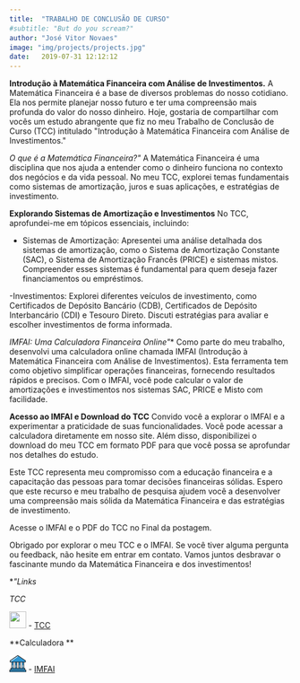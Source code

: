 ```yaml
---
title:  "TRABALHO DE CONCLUSÃO DE CURSO"
#subtitle: "But do you scream?"
author: "José Vitor Novaes"
image: "img/projects/projects.jpg"
date:   2019-07-31 12:12:12
---
```



**Introdução à Matemática Financeira com Análise de Investimentos.**
A Matemática Financeira é a base de diversos problemas do nosso cotidiano. Ela nos permite planejar nosso futuro e ter uma compreensão mais profunda do valor do nosso dinheiro. Hoje, gostaria de compartilhar com vocês um estudo abrangente que fiz no meu Trabalho de Conclusão de Curso (TCC) intitulado "Introdução à Matemática Financeira com Análise de Investimentos."
</p>

*O que é a Matemática Financeira?"*
A Matemática Financeira é uma disciplina que nos ajuda a entender como o dinheiro funciona no contexto dos negócios e da vida pessoal. No meu TCC, explorei temas fundamentais como sistemas de amortização, juros e suas aplicações, e estratégias de investimento.



**Explorando Sistemas de Amortização e Investimentos**
No TCC, aprofundei-me em tópicos essenciais, incluindo:


- Sistemas de Amortização: Apresentei uma análise detalhada dos sistemas de amortização, como o Sistema de Amortização Constante (SAC), o Sistema de Amortização Francês (PRICE) e sistemas mistos. Compreender esses sistemas é fundamental para quem deseja fazer financiamentos ou empréstimos.


-Investimentos: Explorei diferentes veículos de investimento, como Certificados de Depósito Bancário (CDB), Certificados de Depósito Interbancário (CDI) e Tesouro Direto. Discuti estratégias para avaliar e escolher investimentos de forma informada.


**IMFAI: Uma Calculadora Financeira Online*"**
Como parte do meu trabalho, desenvolvi uma calculadora online chamada IMFAI (Introdução à Matemática Financeira com Análise de Investimentos). Esta ferramenta tem como objetivo simplificar operações financeiras, fornecendo resultados rápidos e precisos. Com o IMFAI, você pode calcular o valor de amortizações e investimentos nos sistemas SAC, PRICE e Misto com facilidade.




**Acesso ao IMFAI e Download do TCC**
Convido você a explorar o IMFAI e a experimentar a praticidade de suas funcionalidades. Você pode acessar a calculadora diretamente em nosso site. Além disso, disponibilizei o download do meu TCC em formato PDF para que você possa se aprofundar nos detalhes do estudo.


Este TCC representa meu compromisso com a educação financeira e a capacitação das pessoas para tomar decisões financeiras sólidas. Espero que este recurso e meu trabalho de pesquisa ajudem você a desenvolver uma compreensão mais sólida da Matemática Financeira e das estratégias de investimento.


Acesse o IMFAI e o PDF do TCC no Final da postagem.


Obrigado por explorar o meu TCC e o IMFAI. Se você tiver alguma pergunta ou feedback, não hesite em entrar em contato. Vamos juntos desbravar o fascinante mundo da Matemática Financeira e dos investimentos!
</p>



**"*Links**

*TCC*

<img src="img//icons//UFV.png" width="30" height="30" /> - [TCC](https://drive.google.com/file/d/1YRXDz5lB9VEmA0yPYsn62P8zJiyPBh_j/view?usp=drive_link)





**Calculadora **

<img src="img//icons//university.png" width="30" height="30" /> - [IMFAI](https://jvmath.shinyapps.io/IMFAI/)












